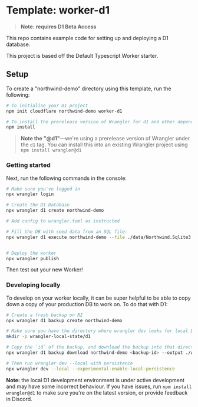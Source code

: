 # Template: worker-d1

> **Note: requires D1 Beta Access**

This repo contains example code for setting up and deploying a D1 database.

This project is based off the Default Typescript Worker starter.

## Setup

To create a "northwind-demo" directory using this template, run the following:

```sh
# To initialise your D1 project
npm init cloudflare northwind-demo worker-d1

# To install the prerelease version of Wrangler for d1 and other dependencies
npm install 
```

> **Note the "@d1"**—we're using a prerelease version of Wrangler under the `d1` tag. You can install this into an existing Wrangler project using `npm install wrangler@d1`

### Getting started

Next, run the following commands in the console:

```sh
# Make sure you've logged in
npx wrangler login

# Create the D1 Database
npx wrangler d1 create northwind-demo

# Add config to wrangler.toml as instructed

# Fill the DB with seed data from an SQL file:
npx wrangler d1 execute northwind-demo --file ./data/Northwind.Sqlite3.create.sql


# Deploy the worker
npx wrangler publish
```

Then test out your new Worker!

### Developing locally

To develop on your worker locally, it can be super helpful to be able to copy down a copy of your production DB to work on. To do that with D1:

```sh
# Create a fresh backup on R2
npx wrangler d1 backup create northwind-demo

# Make sure you have the directory where wrangler dev looks for local D1
mkdir -p wrangler-local-state/d1

# Copy the `id` of the backup, and download the backup into that directory
npx wrangler d1 backup download northwind-demo <backup-id> --output ./wrangler-local-state/d1/DB.sqlite3

# Then run wrangler dev --local with persistence
npx wrangler dev --local --experimental-enable-local-persistence
```

**Note:** the local D1 development environment is under active development and may have some incorrect behaviour. If you have issues, run `npm install wrangler@d1` to make sure you're on the latest version, or provide feedback in Discord.
